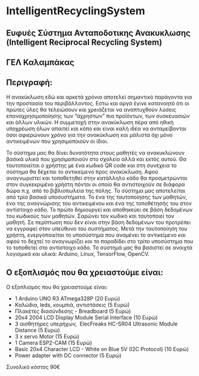 # IntelligentRecyclingSystem

## Ευφυές Σύστημα Ανταποδοτικης Ανακυκλωσης (Intelligent Reciprocal Recycling System)

## ΓΕΛ Καλαμπάκας 

## Περιγραφή: 
Η ανακύκλωση εδώ και αρκετά χρόνια αποτελεί σημαντικό παράγοντα για την προστασία του περιβάλλοντος. Εστω και αργά έγινε κατανοητό ότι οι πρώτες ύλες θα τελειώσουν και χρειάζεται να αναπτυχθούν λύσεις επαναχρησιμοποίησης των “άχρηστων” πια προϊόντων, των συσκευασιών και άλλων υλικών.
Η συμμετοχή στην ανακύκλωση πέρα από ηθική υποχρέωση όλων απαιτεί και κόπο και είναι καλή ιδέα να ανταμείβονται όσοι αφιερώνουν χρόνο για την ανακύκλωση και μάλιστα όχι μόνο αντικειμένων που χρησιμοποιούν οι ίδιοι.

Το σύστημα μας θα δίνει δυνατότητα στους μαθητές να ανακυκλώνουν βασικά υλικά που χρησιμοποιούν στο σχολείο αλλά και εκτός αυτού. Θα ταυτοποιείται ο χρήστης με ένα κωδικό QR code και στη συνέχεια το σύστημα θα δέχεται το αντικείμενο προς ανακύκλωση. Αφού αναγνωριστεί και τοποθετηθεί στην κατάλληλο κάδο θα προσμετρώνται στον συγκεκριμένο χρήστη πόντοι οι οποίο θα αντιστοιχούν σε διάφορα δώρα π.χ. από το βιβλιοπωλεία της πόλης.
Το σύστημα μας αποτελείται από τρία βασικά υποσυστήματα. Το ένα της ταυτοποίησης των μαθητών, ένα της αναγνώρισης του αντικειμένου και ένα της τοποθέτησής του στον αντίστοιχο κάδο.
Το πρώτο δημιουργεί και αποθηκεύει σε βάση δεδομένων του κωδικούς των μαθητών. Σαρώνει τον κωδικό και ταυτοποιεί τον μαθητή. Σε περίπτωση που δεν είναι στην βάση δεδομένων του προτρέπει να εγγραφεί στον υπεύθυνο του συστήματος.
Μετά την ταυτοποίηση του χρήστη, ενεργοποιείται το υποσύστημα που αναμένει το αντικείμενο και αφού το δεχτεί το αναγνωρίζει και το παραδίδει στο τρίτο υποσύστημα που το τοποθετεί στο αντίστοιχο κάδο.
Το σύστημά μας θα βασιστεί σε ανοιχτά λογισμικά και υλικά: Arduino, Linux, TensorFlow, OpenCV.

## Ο εξοπλισμός που θα χρειαστούμε είναι:
Ο εξοπλισμός που θα χρειαστούμε είναι:

* 1 Arduino UNO R3 ATmega328P (20 Ευρώ)
* Καλώδια, leds, κουμπιά, αντιστάσεις (5 Ευρώ)
* Πλακέτες διασύνδεσης - Breadboard (5 Ευρώ)
* 20x4 2004 LCD Display Module Serial Interface (10 Ευρώ)
* 3 αισθητήρες υπερήχων,  ElecFreaks HC-SR04 Ultrasonic Module Distance (5 Ευρώ)
* 3 x servo Motor (15 Ευρώ)
* 1 Camera ESP2-CAM (15 Ευρώ)
* Basic 20x4 Character LCD - White on Blue 5V (I2C Protocol) (10 Ευρώ)
* Power adapter with DC connector (5 Ευρώ)

Συνολικό κόστος 90€
